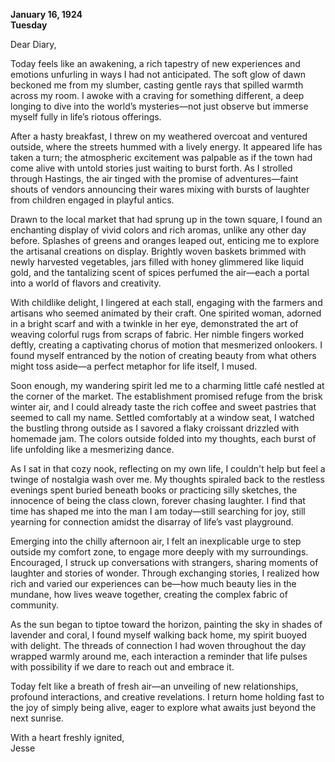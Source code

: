 
**January 16, 1924**  
**Tuesday**  

Dear Diary,  

Today feels like an awakening, a rich tapestry of new experiences and emotions unfurling in ways I had not anticipated. The soft glow of dawn beckoned me from my slumber, casting gentle rays that spilled warmth across my room. I awoke with a craving for something different, a deep longing to dive into the world’s mysteries—not just observe but immerse myself fully in life’s riotous offerings.

After a hasty breakfast, I threw on my weathered overcoat and ventured outside, where the streets hummed with a lively energy. It appeared life has taken a turn; the atmospheric excitement was palpable as if the town had come alive with untold stories just waiting to burst forth. As I strolled through Hastings, the air tinged with the promise of adventures—faint shouts of vendors announcing their wares mixing with bursts of laughter from children engaged in playful antics. 

Drawn to the local market that had sprung up in the town square, I found an enchanting display of vivid colors and rich aromas, unlike any other day before. Splashes of greens and oranges leaped out, enticing me to explore the artisanal creations on display. Brightly woven baskets brimmed with newly harvested vegetables, jars filled with honey glimmered like liquid gold, and the tantalizing scent of spices perfumed the air—each a portal into a world of flavors and creativity. 

With childlike delight, I lingered at each stall, engaging with the farmers and artisans who seemed animated by their craft. One spirited woman, adorned in a bright scarf and with a twinkle in her eye, demonstrated the art of weaving colorful rugs from scraps of fabric. Her nimble fingers worked deftly, creating a captivating chorus of motion that mesmerized onlookers. I found myself entranced by the notion of creating beauty from what others might toss aside—a perfect metaphor for life itself, I mused.

Soon enough, my wandering spirit led me to a charming little café nestled at the corner of the market. The establishment promised refuge from the brisk winter air, and I could already taste the rich coffee and sweet pastries that seemed to call my name. Settled comfortably at a window seat, I watched the bustling throng outside as I savored a flaky croissant drizzled with homemade jam. The colors outside folded into my thoughts, each burst of life unfolding like a mesmerizing dance.

As I sat in that cozy nook, reflecting on my own life, I couldn't help but feel a twinge of nostalgia wash over me. My thoughts spiraled back to the restless evenings spent buried beneath books or practicing silly sketches, the innocence of being the class clown, forever chasing laughter. I find that time has shaped me into the man I am today—still searching for joy, still yearning for connection amidst the disarray of life’s vast playground.

Emerging into the chilly afternoon air, I felt an inexplicable urge to step outside my comfort zone, to engage more deeply with my surroundings. Encouraged, I struck up conversations with strangers, sharing moments of laughter and stories of wonder. Through exchanging stories, I realized how rich and varied our experiences can be—how much beauty lies in the mundane, how lives weave together, creating the complex fabric of community.

As the sun began to tiptoe toward the horizon, painting the sky in shades of lavender and coral, I found myself walking back home, my spirit buoyed with delight. The threads of connection I had woven throughout the day wrapped warmly around me, each interaction a reminder that life pulses with possibility if we dare to reach out and embrace it.

Today felt like a breath of fresh air—an unveiling of new relationships, profound interactions, and creative revelations. I return home holding fast to the joy of simply being alive, eager to explore what awaits just beyond the next sunrise. 

With a heart freshly ignited,  
Jesse
